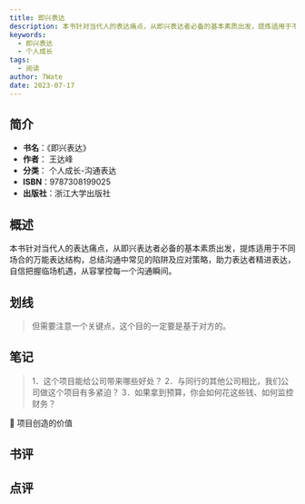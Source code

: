 ```yaml
---
title: 即兴表达
description: 本书针对当代人的表达痛点，从即兴表达者必备的基本素质出发，提炼适用于不同场合的万能表达结构，总结沟通中常见的陷阱及应对策略，助力表达者精进表达，自信把握临场机遇，从容掌控每一个沟通瞬间。
keywords:
  - 即兴表达
  - 个人成长
tags:
  - 阅读
author: 7Wate
date: 2023-07-17
---
```


## 简介

- **书名**：《即兴表达》
- **作者**： 王达峰
- **分类**： 个人成长-沟通表达
- **ISBN**：9787308199025
- **出版社**：浙江大学出版社

## 概述

本书针对当代人的表达痛点，从即兴表达者必备的基本素质出发，提炼适用于不同场合的万能表达结构，总结沟通中常见的陷阱及应对策略，助力表达者精进表达，自信把握临场机遇，从容掌控每一个沟通瞬间。

## 划线 
 

> 但需要注意一个关键点，这个目的一定要是基于对方的。

## 笔记


> 1．这个项目能给公司带来哪些好处？
2．与同行的其他公司相比，我们公司做这个项目有多紧迫？
3．如果拿到预算，你会如何花这些钱、如何监控财务？

💭 项目创造的价值

## 书评


## 点评
